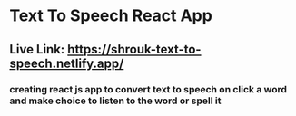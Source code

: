 # Text To Speech React App

## Live Link:  https://shrouk-text-to-speech.netlify.app/

### creating react js app to convert text to speech on click a word and make choice to listen to the word or spell it
